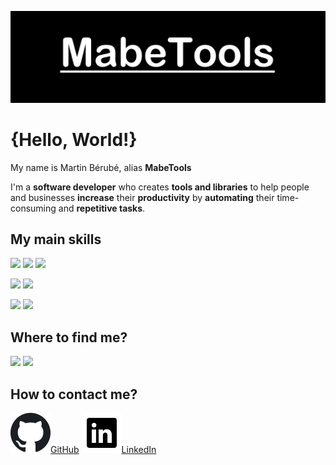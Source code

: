 ![Header](res/header.png "Header")

# {Hello, World!}

My name is Martin Bérubé, alias **MabeTools**

I'm a **software developer** who creates **tools and libraries** to help people and businesses **increase** their **productivity** by **automating** their time-consuming and **repetitive tasks**.

## My main skills
![](https://img.shields.io/badge/C%23-239120?style=for-the-badge&logo=c-sharp&logoColor=white)
![](https://img.shields.io/badge/.NET-5C2D91?style=for-the-badge&logo=.net&logoColor=white)
![](https://img.shields.io/badge/Python-3776AB?style=for-the-badge&logo=python&logoColor=white)

![](https://img.shields.io/badge/Microsoft-666666?style=for-the-badge&logo=microsoft&logoColor=white)
![](https://img.shields.io/badge/Windows-0078D6?style=for-the-badge&logo=windows&logoColor=white)

![](https://img.shields.io/badge/GitHub-100000?style=for-the-badge&logo=github&logoColor=white)
![](https://img.shields.io/badge/Bitbucket-330F63?style=for-the-badge&logo=bitbucket&logoColor=white)

## Where to find me?
![](https://img.shields.io/badge/GitHub-100000?style=for-the-badge&logo=github&logoColor=white)
![](https://img.shields.io/badge/LinkedIn-0077B5?style=for-the-badge&logo=linkedin&logoColor=white)

## How to contact me? 
![GitHub](res/GitHub_64.png)[GitHub](https://github.com/MabeTools)
![LinkedIn](res/linkedin_64.png)[LinkedIn](https://www.linkedin.com/in/berubemartin)

<!-- 
## &#x1f4c8; GitHub Stats

<a href="https://github.com/MabeTools">
  <img align="center" src="https://github-readme-stats.vercel.app/api/top-langs/?username=MabeTools&hide=java,html,tex&title_color=ffffff&text_color=c9cacc&icon_color=2bbc8a&bg_color=1d1f21&langs_count=3" />
</a>
<a href="https://github.com/MabeTools/MabeTools">
  <img align="center" src="https://github-readme-stats.vercel.app/api?username=MabeTools&show_icons=true&line_height=27&count_private=true&title_color=ffffff&text_color=c9cacc&icon_color=2bbc8a&bg_color=1d1f21" alt="Martin's GitHub Stats" />
</a>
-->

<!-- Resources -->
<!-- Shields: https://shields.io/ -->
<!-- GitHub Stats: https://github.com/anuraghazra/github-readme-stats -->
<!-- Awesome GitHub Profile README: https://github.com/abhisheknaiidu/awesome-github-profile-readme -->
